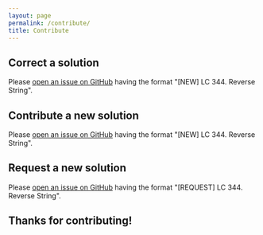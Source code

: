 ```yaml
---
layout: page
permalink: /contribute/
title: Contribute
---
```

## Correct a solution
Please [open an issue on GitHub](https://github.com/sarthak-sehgal/leetcode101/issues) having the format "[NEW] LC 344. Reverse String".

## Contribute a new solution
Please [open an issue on GitHub](https://github.com/sarthak-sehgal/leetcode101/issues) having the format "[NEW] LC 344. Reverse String".

## Request a new solution
Please [open an issue on GitHub](https://github.com/sarthak-sehgal/leetcode101/issues) having the format "[REQUEST] LC 344. Reverse String".

## Thanks for contributing!